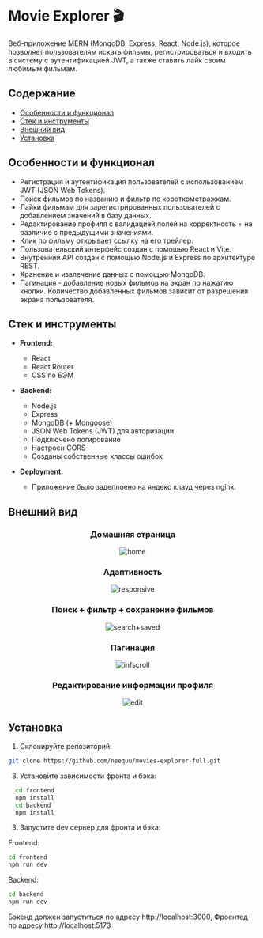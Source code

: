 # Movie Explorer 🎬

Веб-приложение MERN (MongoDB, Express, React, Node.js), которое позволяет пользователям искать фильмы, регистрироваться и входить в систему с аутентификацией JWT, а также ставить лайк своим любимым фильмам.

## Содержание

- [Особенности и функционал](#особенности-и-функционал)
- [Стек и инструменты](#стек-и-инструменты)
- [Внешний вид](#внешний-вид)
- [Установка](#установка)

## Особенности и функционал

- Регистрация и аутентификация пользователей с использованием JWT (JSON Web Tokens).
- Поиск фильмов по названию и фильтр по короткометражкам.
- Лайки фильмам для зарегистрированных пользователей с добавлением значений в базу данных.
- Редактирование профиля с валидацией полей на корректность + на различие с предыдущими значениями.
- Клик по фильму открывает ссылку на его трейлер.
- Пользовательский интерфейс создан с помощью React и Vite.
- Внутренний API создан с помощью Node.js и Express по архитектуре REST.
- Хранение и извлечение данных с помощью MongoDB.
- Пагинация - добавление новых фильмов на экран по нажатию кнопки. Количество добавленных фильмов зависит от разрешения экрана пользователя.

## Стек и инструменты

- **Frontend:**
  - React
  - React Router
  - CSS по БЭМ

- **Backend:**
  - Node.js
  - Express
  - MongoDB (+ Mongoose)
  - JSON Web Tokens (JWT) для авторизации
  - Подключено логирование
  - Настроен CORS
  - Созданы собственные классы ошибок

- **Deployment:**
  - Приложение было задеплоено на яндекс клауд через nginx.

## Внешний вид
<div align="center">
  
### Домашняя страница
![home](https://github.com/neequu/movies-explorer-full/assets/69749247/1d830450-2a38-4e11-b483-0086c2a9d77c)
### Адаптивность
![responsive](https://github.com/neequu/movies-explorer-full/assets/69749247/53bb30a0-a207-498a-a5f4-6c8d49bc8b7c)
### Поиск + фильтр + сохранение фильмов
![search+saved](https://github.com/neequu/movies-explorer-full/assets/69749247/b7b52b56-d40c-4337-a6ed-579a2891d67b)
### Пагинация
![infscroll](https://github.com/neequu/movies-explorer-full/assets/69749247/3d7bb087-29b6-4b0d-8ae6-61f73b6a7952)
### Редактирование информации профиля
![edit](https://github.com/neequu/movies-explorer-full/assets/69749247/8b11ff0e-9734-4553-96f7-e065f2947e92)

</div>

## Установка

1. Склонируйте репозиторий:

```bash 
git clone https://github.com/neequu/movies-explorer-full.git
```
3. Установите зависимости фронта и бэка:
```bash
  cd frontend
  npm install
  cd backend
  npm install
```

3. Запустите dev сервер для фронта и бэка:

Frontend:
``` bash
cd frontend
npm run dev
```
   
Backend:
``` bash
cd backend
npm run dev
```

Бэкенд должен запуститься по адресу http://localhost:3000, Фроентед по адресу http://localhost:5173

